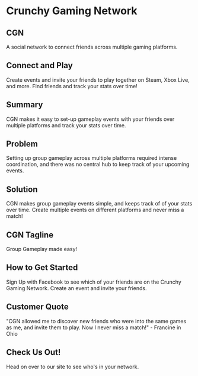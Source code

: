 # Crunchy Gaming Network #
 
## CGN ##
A social network to connect friends across multiple gaming platforms.

## Connect and Play ##
Create events and invite your friends to play together on Steam, Xbox Live, and more. Find friends and track your stats over time!

## Summary ##
CGN makes it easy to set-up gameplay events with your friends over multiple platforms and track your stats over time.

## Problem ##
Setting up group gameplay across multiple platforms required intense coordination, and there was no central hub to keep track of your upcoming events.

## Solution ##
CGN makes group gameplay events simple, and keeps track of of your stats over time. Create multiple events on different platforms and never miss a match!

## CGN Tagline ##
Group Gameplay made easy!

## How to Get Started ##
Sign Up with Facebook to see which of your friends are on the Crunchy Gaming Network. Create an event and invite your friends.

## Customer Quote ##
"CGN allowed me to discover new friends who were into the same games as me, and invite them to play. Now I never miss a match!" - Francine in Ohio

## Check Us Out! ##
Head on over to our site to see who's in your network.

  